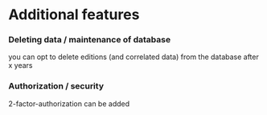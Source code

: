 # Additional features

### Deleting data / maintenance of database
you can opt to delete editions (and correlated data) from the database after x years

### Authorization / security
2-factor-authorization can be added
